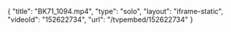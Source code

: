 {
    "title": "BK71_1094.mp4",
    "type": "solo",
    "layout": "iframe-static",
    "videoId": "152622734",
    "url": "\/tvpembed\/152622734"
}